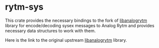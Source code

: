 # rytm-sys

This crate provides the necessary bindings to the fork of [libanalogrytm](https://github.com/alisomay/libanalogrytm) library for encode/decoding sysex messages to Analog Rytm and provides necessary data structures to work with them.

Here is the link to the original upstream [libanalogrytm](https://github.com/bsp2/libanalogrytm) library.
